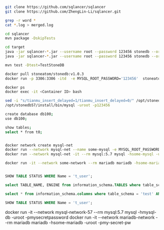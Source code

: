 ```bash
git clone https://github.com/sqlancer/sqlancer
git clone https://github.com/ZhengLin-Li/sqlancer.git

grep -r word *
cat *.log > merged.log

cd sqlancer
mvn package -DskipTests

cd target
java -jar sqlancer-*.jar --username root --password 123456 stonedb --oracle NoREC
java -jar sqlancer-*.jar --username root --password 123456 stonedb --oracle QUERY_PARTITIONING

mvn test -Dtest=TestStoneDB
```

```bash
docker pull stoneatom/stonedb:v1.0.3
docker run -p 3306:3306 -itd  -e MYSQL_ROOT_PASSWORD='123456'  stoneatom/stonedb:v1.0.3

docker ps
docker exec -it <Container ID> bash

sed -i "s/tianmu_insert_delayed=1/tianmu_insert_delayed=0/" /opt/stonedb57/install/my.cnf
/opt/stonedb57/install/bin/mysql -uroot -p123456

create database db100;
use db100;

show tables;
select * from t0;
```

```bash

docker network create mysql-net
docker run --network mysql-net --name some-mysql -e MYSQL_ROOT_PASSWORD=my-secret-pw -d mysql:5.7
docker run --network mysql-net -it --rm mysql:5.7 mysql -hsome-mysql -uroot -pmy-secret-pw

docker run -it --network some-network --rm mariadb mariadb -hsome-mariadb -uroot -pmy-secret-pw



```

```sql
SHOW TABLE STATUS WHERE Name = 't_user';

select TABLE_NAME, ENGINE from information_schema.TABLES where table_schema = 'test';

select * from information_schema.columns where table_schema = 'test' AND TABLE_NAME='t_user';

SHOW TABLE STATUS WHERE Name = 't_user';


```


docker run -it --network mysql-network-57 --rm mysql:5.7 mysql -hmysql-db -uroot -pmysecretpassword
docker run -it --network mariadb-network --rm mariadb mariadb -hsome-mariadb -uroot -pmy-secret-pw





